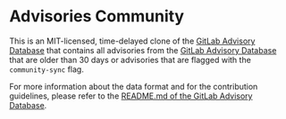 # Advisories Community

This is an MIT-licensed, time-delayed clone of the [GitLab Advisory Database](https://gitlab.com/gitlab-org/security-products/gemnasium-db) that contains all advisories from the [GitLab Advisory Database](https://gitlab.com/gitlab-org/security-products/gemnasium-db) that are older than 30 days or advisories that are flagged with the `community-sync` flag.

For more information about the data format and for the contribution guidelines,
please refer to the [README.md of the GitLab Advisory Database](https://gitlab.com/gitlab-org/security-products/gemnasium-db/-/blob/master/README.md).

